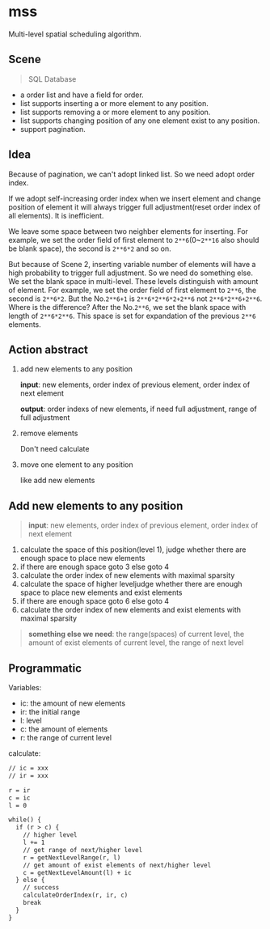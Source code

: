 # mss

Multi-level spatial scheduling algorithm.

## Scene

> SQL Database

+ a order list and have a field for order.
+ list supports inserting a or more element to any position.
+ list supports removing a or more element to any position.
+ list supports changing position of any one element exist to any position.
+ support pagination.

## Idea

Because of pagination, we can't adopt linked list. So we need adopt order index.

If we adopt self-increasing order index when we insert element and change position of element it will always trigger full adjustment(reset order index of all elements). It is inefficient.

We leave some space between two neighber elements for inserting. For example, we set the order field of first element to `2**6`(0~`2**16` also should be blank space), the second is `2**6*2` and so on.

But because of Scene 2, inserting variable number of elements will have a high probability to trigger full adjustment. So we need do something else. We set the blank space in multi-level. These levels distinguish with amount of element. For example, we set the order field of first element to `2**6`, the second is `2**6*2`. But the No.`2**6+1` is `2**6*2**6*2+2**6` not `2**6*2**6+2**6`. Where is the difference? After the No.`2**6`, we set the blank space with length of `2**6*2**6`. This space is set for expandation of the previous `2**6` elements.

## Action abstract

1. add new elements to any position

    **input**: new elements, order index of previous element, order index of next element

    **output**: order indexs of new elements, if need full adjustment, range of full adjustment

2. remove elements

    Don't need calculate

3. move one element to any position

    like add new elements

## Add new elements to any position

> **input**: new elements, order index of previous element, order index of next element

1. calculate the space of this position(level 1), judge whether there are enough space to place new elements
2. if there are enough space goto 3 else goto 4
3. calculate the order index of new elements with maximal sparsity
4. calculate the space of higher leveljudge whether there are enough space to place new elements and exist elements
5. if there are enough space goto 6 else goto 4
6. calculate the order index of new elements and exist elements with maximal sparsity

> **something else we need**: the range(spaces) of current level, the amount of exist elements of current level, the range of next level

## Programmatic

Variables:

+ ic: the amount of new elements
+ ir: the initial range
+ l: level
+ c: the amount of elements
+ r: the range of current level

calculate:

```txt
// ic = xxx
// ir = xxx

r = ir
c = ic
l = 0

while() {
  if (r > c) {
    // higher level
    l += 1
    // get range of next/higher level
    r = getNextLevelRange(r, l)
    // get amount of exist elements of next/higher level
    c = getNextLevelAmount(l) + ic
  } else {
    // success
    calculateOrderIndex(r, ir, c)
    break
  }
}
```
